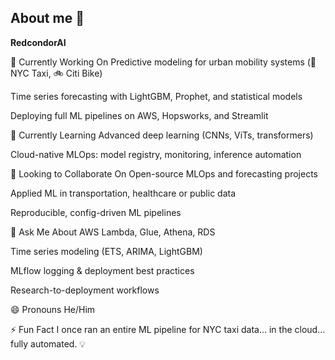 ## About me 👋
**RedcondorAI**


🔭 Currently Working On
Predictive modeling for urban mobility systems (🚖 NYC Taxi, 🚲 Citi Bike)

Time series forecasting with LightGBM, Prophet, and statistical models

Deploying full ML pipelines on AWS, Hopsworks, and Streamlit

🌱 Currently Learning
Advanced deep learning (CNNs, ViTs, transformers)

Cloud-native MLOps: model registry, monitoring, inference automation

👯 Looking to Collaborate On
Open-source MLOps and forecasting projects

Applied ML in transportation, healthcare or public data

Reproducible, config-driven ML pipelines

💬 Ask Me About
AWS Lambda, Glue, Athena, RDS

Time series modeling (ETS, ARIMA, LightGBM)

MLflow logging & deployment best practices

Research-to-deployment workflows

😄 Pronouns
He/Him

⚡ Fun Fact
I once ran an entire ML pipeline for NYC taxi data... in the cloud... fully automated. 💡

